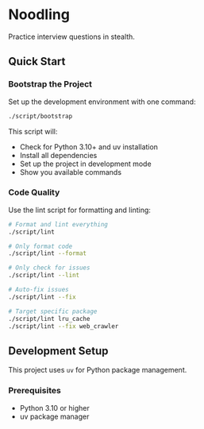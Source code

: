 # Noodling

Practice interview questions in stealth.

## Quick Start

### Bootstrap the Project

Set up the development environment with one command:

```bash
./script/bootstrap
```

This script will:
- Check for Python 3.10+ and uv installation
- Install all dependencies
- Set up the project in development mode
- Show you available commands

### Code Quality

Use the lint script for formatting and linting:

```bash
# Format and lint everything
./script/lint

# Only format code
./script/lint --format

# Only check for issues
./script/lint --lint

# Auto-fix issues
./script/lint --fix

# Target specific package
./script/lint lru_cache
./script/lint --fix web_crawler
```


## Development Setup

This project uses `uv` for Python package management.

### Prerequisites

- Python 3.10 or higher
- uv package manager

